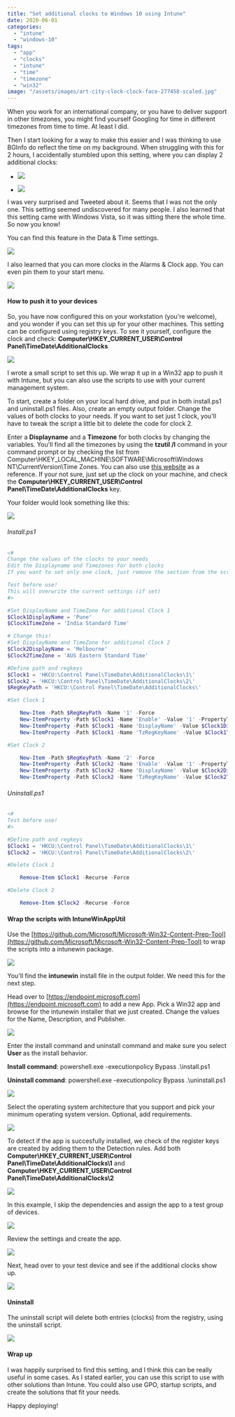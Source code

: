 ```yaml
---
title: "Set additional clocks to Windows 10 using Intune"
date: 2020-06-01
categories: 
  - "intune"
  - "windows-10"
tags: 
  - "app"
  - "clocks"
  - "intune"
  - "time"
  - "timezone"
  - "win32"
image: "/assets/images/art-city-clock-clock-face-277458-scaled.jpg"
---
```


When you work for an international company, or you have to deliver support in other timezones, you might find yourself Googling for time in different timezones from time to time. At least I did.

Then I start looking for a way to make this easier and I was thinking to use BGInfo do reflect the time on my background. When struggling with this for 2 hours, I accidentally stumbled upon this setting, where you can display 2 additional clocks:

- ![](/assets/images/rundll32_ON0YF15jlQ.png)
    
- ![](/assets/images/msedge_uPkPZhTm8y.png)
    

I was very surprised and Tweeted about it. Seems that I was not the only one. This setting seemed undiscovered for many people. I also learned that this setting came with Windows Vista, so it was sitting there the whole time. So now you know!

You can find this feature in the Data & Time settings.

![](/assets/images/image-1.png)

I also learned that you can more clocks in the Alarms & Clock app. You can even pin them to your start menu.

![](/assets/images/image-2.png)

#### How to push it to your devices

So, you have now configured this on your workstation (you're welcome), and you wonder if you can set this up for your other machines. This setting can be configured using registry keys. To see it yourself, configure the clock and check: **Computer\\HKEY\_CURRENT\_USER\\Control Panel\\TimeDate\\AdditionalClocks**

![](/assets/images/image-3.png)

I wrote a small script to set this up. We wrap it up in a Win32 app to push it with Intune, but you can also use the scripts to use with your current management system.

To start, create a folder on your local hard drive, and put in both install.ps1 and uninstall.ps1 files. Also, create an empty output folder. Change the values of both clocks to your needs. If you want to set just 1 clock, you'll have to tweak the script a little bit to delete the code for clock 2.

Enter a **Displayname** and a **Timezone** for both clocks by changing the variables. You'll find all the timezones by using the **tzutil /l** command in your command prompt or by checking the list from Computer\\HKEY\_LOCAL\_MACHINE\\SOFTWARE\\Microsoft\\Windows NT\\CurrentVersion\\Time Zones. You can also use [this website](https://docs.microsoft.com/en-us/windows-hardware/manufacture/desktop/default-time-zones) as a reference. If your not sure, just set up the clock on your machine, and check the **Computer\\HKEY\_CURRENT\_USER\\Control Panel\\TimeDate\\AdditionalClocks** key.

Your folder would look something like this:

![](/assets/images/image-4.png)

###### Install.ps1

```powershell
<#
Change the values of the clocks to your needs
Edit the Displayname and Timezones for both clocks
If you want to set only one clock, just remove the section from the script. 

Test before use!
This will overwrite the current settings (if set)
#>

#Set DisplayName and TimeZone for additional Clock 1
$Clock1DisplayName = 'Pune'
$Clock1TimeZone = 'India Standard Time'

# Change this!
#Set DisplayName and TimeZone for additional Clock 2
$Clock2DisplayName = 'Melbourne'
$Clock2TimeZone = 'AUS Eastern Standard Time'

#Define path and regkeys
$Clock1 = 'HKCU:\Control Panel\TimeDate\AdditionalClocks\1\'
$Clock2 = 'HKCU:\Control Panel\TimeDate\AdditionalClocks\2\'
$RegKeyPath = 'HKCU:\Control Panel\TimeDate\AdditionalClocks\'

#Set Clock 1

    New-Item -Path $RegKeyPath -Name '1' -Force
    New-ItemProperty -Path $Clock1 -Name 'Enable' -Value '1' -PropertyType DWORD -Force
    New-ItemProperty -Path $Clock1 -Name 'DisplayName' -Value $Clock1DisplayName -PropertyType String -Force
    New-ItemProperty -Path $Clock1 -Name 'TzRegKeyName' -Value $Clock1TimeZone -PropertyType String -Force

#Set Clock 2

    New-Item -Path $RegKeyPath -Name '2' -Force
    New-ItemProperty -Path $Clock2 -Name 'Enable' -Value '1' -PropertyType DWORD -Force
    New-ItemProperty -Path $Clock2 -Name 'DisplayName' -Value $Clock2DisplayName -PropertyType String -Force
    New-ItemProperty -Path $Clock2 -Name 'TzRegKeyName' -Value $Clock2TimeZone -PropertyType String -Force
```

###### Uninstall.ps1

```powershell
<#
Test before use!
#>

#Define path and regkeys
$Clock1 = 'HKCU:\Control Panel\TimeDate\AdditionalClocks\1\'
$Clock2 = 'HKCU:\Control Panel\TimeDate\AdditionalClocks\2\'

#Delete Clock 1

    Remove-Item $Clock1 -Recurse -Force

#Delete Clock 2

    Remove-Item $Clock2 -Recurse -Force

```

#### Wrap the scripts with IntuneWinAppUtil

Use the [https://github.com/Microsoft/Microsoft-Win32-Content-Prep-Tool](https://github.com/Microsoft/Microsoft-Win32-Content-Prep-Tool) to wrap the scripts into a intunewin package.

![](/assets/images/image-5.png)

You'll find the **intunewin** install file in the output folder. We need this for the next step.

Head over to [https://endpoint.microsoft.com](https://endpoint.microsoft.com) to add a new App. Pick a Win32 app and browse for the intunewin installer that we just created. Change the values for the Name, Description, and Publisher.

![](/assets/images/image-6.png)

Enter the install command and uninstall command and make sure you select **User** as the install behavior.

**Install command**: powershell.exe -executionpolicy Bypass .\\install.ps1

**Uninstall command**: powershell.exe -executionpolicy Bypass .\\uninstall.ps1

![](/assets/images/image-7.png)

Select the operating system architecture that you support and pick your minimum operating system version. Optional, add requirements.

![](/assets/images/image-8.png)

To detect if the app is succesfully installed, we check of the register keys are created by adding them to the Detection rules. Add both **Computer\\HKEY\_CURRENT\_USER\\Control Panel\\TimeDate\\AdditionalClocks\\1** and **Computer\\HKEY\_CURRENT\_USER\\Control Panel\\TimeDate\\AdditionalClocks\\2**

![](/assets/images/msedge_VgYH4gPd6m.png)

In this example, I skip the dependencies and assign the app to a test group of devices.

![](/assets/images/image-11.png)

Review the settings and create the app.

![](/assets/images/image-12.png)

Next, head over to your test device and see if the additional clocks show up.

![](/assets/images/image-13.png)

#### Uninstall

The uninstall script will delete both entries (clocks) from the registry, using the uninstall script.

![](/assets/images/image-14.png)

#### Wrap up

I was happily surprised to find this setting, and I think this can be really useful in some cases. As I stated earlier, you can use this script to use with other solutions than Intune. You could also use GPO, startup scripts, and create the solutions that fit your needs.

Happy deploying!
